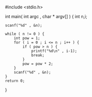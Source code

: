 #include <stdio.h>

int main( int argc , char * argv[] ) {
	int n,i;

	scanf("%d" , &n);

	while ( n != 0 ) {
		int pow = 1;
		for ( i = 0 ; i <= n ; i++ ) {
			if ( pow > n ) {
				printf("%d\n" , i-1);
				break;
			}
			pow = pow * 2;
		}
		scanf("%d" , &n);
	}
	return 0;
}
